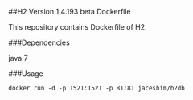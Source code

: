##H2 Version 1.4.193 beta Dockerfile

This repository contains Dockerfile of H2.

###Dependencies

java:7

###Usage

    docker run -d -p 1521:1521 -p 81:81 jaceshim/h2db
